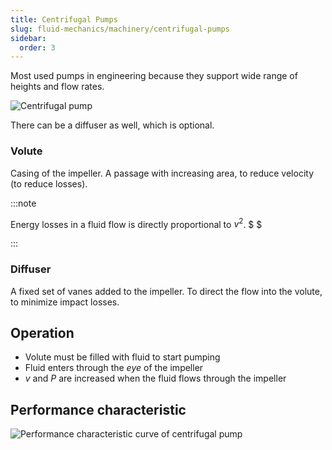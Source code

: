 ```yaml
---
title: Centrifugal Pumps
slug: fluid-mechanics/machinery/centrifugal-pumps
sidebar:
  order: 3
---
```


Most used pumps in engineering because they support wide range of heights and
flow rates.

![Centrifugal pump](/fluids/centrifugal-pump.jpg)

There can be a diffuser as well, which is optional.

### Volute

Casing of the impeller. A passage with increasing area, to reduce velocity (to
reduce losses).

:::note

Energy losses in a fluid flow is directly proportional to $v^2$. $ $

:::

### Diffuser

A fixed set of vanes added to the impeller. To direct the flow into the volute,
to minimize impact losses.

## Operation

- Volute must be filled with fluid to start pumping
- Fluid enters through the _eye_ of the impeller
- $v$ and $P$ are increased when the fluid flows through the impeller

## Performance characteristic

![Performance characteristic curve of centrifugal pump](/fluids/centrifugal-pump-performance-characteristic.jpg)

